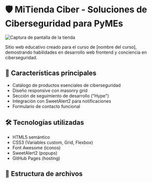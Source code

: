 # 🛡️ MiTienda Ciber - Soluciones de Ciberseguridad para PyMEs

![Captura de pantalla de la tienda](/img/screenshot.png)

Sitio web educativo creado para el curso de [nombre del curso], demostrando habilidades en desarrollo web frontend y conciencia en ciberseguridad.

## 🚀 Características principales
- Catálogo de productos esenciales de ciberseguridad
- Diseño responsive con masonry grid
- Sección de seguimiento de desarrollo ("Hype")
- Integración con SweetAlert2 para notificaciones
- Formulario de contacto funcional

## 🛠 Tecnologías utilizadas
- HTML5 semántico
- CSS3 (Variables custom, Grid, Flexbox)
- Font Awesome (iconos)
- SweetAlert2 (popups)
- GitHub Pages (hosting)

## 📂 Estructura de archivos